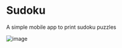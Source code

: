 # Sudoku

A simple mobile app to print sudoku puzzles

![image](https://user-images.githubusercontent.com/24834172/142721242-d49d2c18-4ddf-4984-9e67-f5ad7d58a51b.png)
